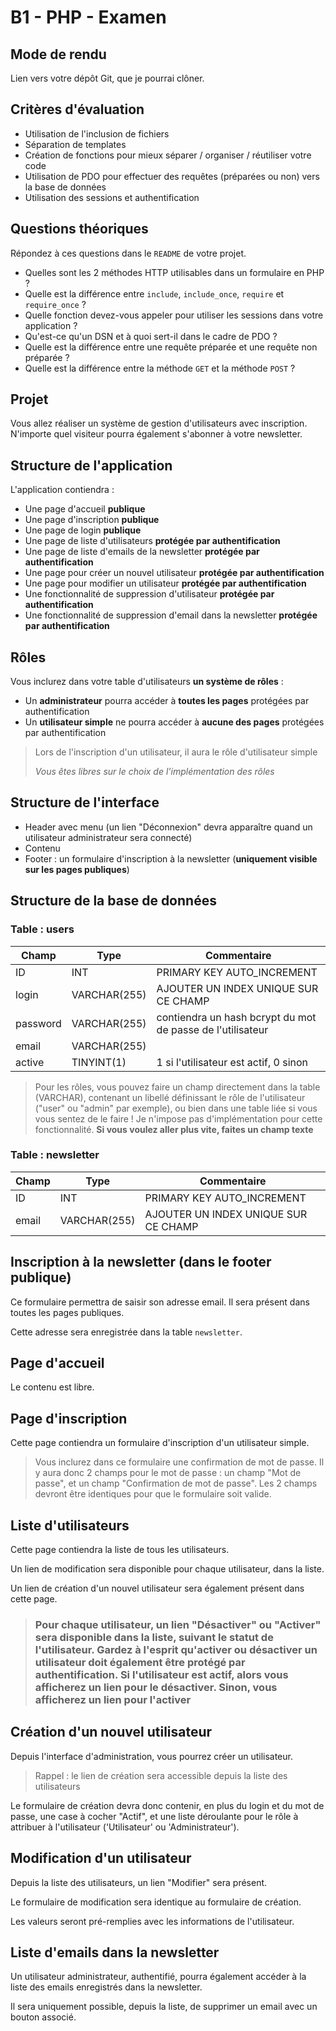 # B1 - PHP - Examen

## Mode de rendu

Lien vers votre dépôt Git, que je pourrai clôner.

## Critères d'évaluation

- Utilisation de l'inclusion de fichiers
- Séparation de templates
- Création de fonctions pour mieux séparer / organiser / réutiliser votre code
- Utilisation de PDO pour effectuer des requêtes (préparées ou non) vers la base de données
- Utilisation des sessions et authentification

## Questions théoriques

Répondez à ces questions dans le `README` de votre projet.

- Quelles sont les 2 méthodes HTTP utilisables dans un formulaire en PHP ?
- Quelle est la différence entre `include`, `include_once`, `require` et `require_once` ?
- Quelle fonction devez-vous appeler pour utiliser les sessions dans votre application ?
- Qu'est-ce qu'un DSN et à quoi sert-il dans le cadre de PDO ?
- Quelle est la différence entre une requête préparée et une requête non préparée ?
- Quelle est la différence entre la méthode `GET` et la méthode `POST` ?

## Projet

Vous allez réaliser un système de gestion d'utilisateurs avec inscription. N'importe quel visiteur pourra également s'abonner à votre newsletter.

## Structure de l'application

L'application contiendra :

- Une page d'accueil **publique**
- Une page d'inscription **publique**
- Une page de login **publique**
- Une page de liste d'utilisateurs **protégée par authentification**
- Une page de liste d'emails de la newsletter **protégée par authentification**
- Une page pour créer un nouvel utilisateur **protégée par authentification**
- Une page pour modifier un utilisateur **protégée par authentification**
- Une fonctionnalité de suppression d'utilisateur **protégée par authentification**
- Une fonctionnalité de suppression d'email dans la newsletter **protégée par authentification**

## Rôles

Vous inclurez dans votre table d'utilisateurs **un système de rôles** :

- Un **administrateur** pourra accéder à **toutes les pages** protégées par authentification
- Un **utilisateur simple** ne pourra accéder à **aucune des pages** protégées par authentification

> Lors de l'inscription d'un utilisateur, il aura le rôle d'utilisateur simple
>
> *Vous êtes libres sur le choix de l'implémentation des rôles*

## Structure de l'interface

- Header avec menu (un lien "Déconnexion" devra apparaître quand un utilisateur administrateur sera connecté)
- Contenu
- Footer : un formulaire d'inscription à la newsletter (**uniquement visible sur les pages publiques**)

## Structure de la base de données

### Table : users

| Champ | Type | Commentaire |
|---|---|---|
| ID | INT | PRIMARY KEY AUTO_INCREMENT |
| login | VARCHAR(255) | AJOUTER UN INDEX UNIQUE SUR CE CHAMP |
| password | VARCHAR(255) | contiendra un hash bcrypt du mot de passe de l'utilisateur |
| email | VARCHAR(255) | |
| active | TINYINT(1) | 1 si l'utilisateur est actif, 0 sinon |

> Pour les rôles, vous pouvez faire un champ directement dans la table (VARCHAR), contenant un libellé définissant le rôle de l'utilisateur ("user" ou "admin" par exemple), ou bien dans une table liée si vous vous sentez de le faire ! Je n'impose pas d'implémentation pour cette fonctionnalité. **Si vous voulez aller plus vite, faites un champ texte**

### Table : newsletter

| Champ | Type | Commentaire |
|---|---|---|
| ID | INT | PRIMARY KEY AUTO_INCREMENT |
| email | VARCHAR(255) | AJOUTER UN INDEX UNIQUE SUR CE CHAMP |

## Inscription à la newsletter (dans le footer publique)

Ce formulaire permettra de saisir son adresse email. Il sera présent dans toutes les pages publiques.

Cette adresse sera enregistrée dans la table `newsletter`.

## Page d'accueil

Le contenu est libre.

## Page d'inscription

Cette page contiendra un formulaire d'inscription d'un utilisateur simple.

> Vous inclurez dans ce formulaire une confirmation de mot de passe. Il y aura donc 2 champs pour le mot de passe : un champ "Mot de passe", et un champ "Confirmation de mot de passe". Les 2 champs devront être identiques pour que le formulaire soit valide.

## Liste d'utilisateurs

Cette page contiendra la liste de tous les utilisateurs.

Un lien de modification sera disponible pour chaque utilisateur, dans la liste.

Un lien de création d'un nouvel utilisateur sera également présent dans cette page.

> ### Pour chaque utilisateur, un lien "Désactiver" ou "Activer" sera disponible dans la liste, suivant le statut de l'utilisateur. Gardez à l'esprit qu'activer ou désactiver un utilisateur doit également être protégé par authentification. Si l'utilisateur est actif, alors vous afficherez un lien pour le désactiver. Sinon, vous afficherez un lien pour l'activer

## Création d'un nouvel utilisateur

Depuis l'interface d'administration, vous pourrez créer un utilisateur.

> Rappel : le lien de création sera accessible depuis la liste des utilisateurs

Le formulaire de création devra donc contenir, en plus du login et du mot de passe, une case à cocher "Actif", et une liste déroulante pour le rôle à attribuer à l'utilisateur ('Utilisateur' ou 'Administrateur').

## Modification d'un utilisateur

Depuis la liste des utilisateurs, un lien "Modifier" sera présent.

Le formulaire de modification sera identique au formulaire de création.

Les valeurs seront pré-remplies avec les informations de l'utilisateur.

## Liste d'emails dans la newsletter

Un utilisateur administrateur, authentifié, pourra également accéder à la liste des emails enregistrés dans la newsletter.

Il sera uniquement possible, depuis la liste, de supprimer un email avec un bouton associé.
